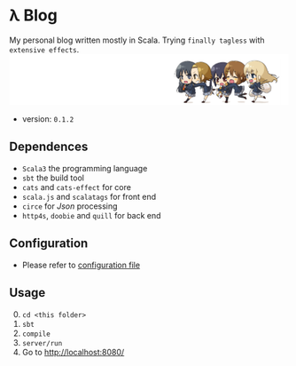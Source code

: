 # λ Blog
My personal blog written mostly in Scala.
Trying `finally tagless` with `extensive effects`.
![k-on!](./img/k-on-q.png)  
- version: `0.1.2`

## Dependences
- `Scala3` the programming language
- `sbt` the build tool
- `cats` and `cats-effect` for core
- `scala.js` and `scalatags` for front end
- `circe` for *Json* processing
- `http4s`, `doobie` and `quill` for back end


## Configuration
- Please refer to [configuration file](./doc/Configuration.md)

## Usage
0. `cd <this folder>`
1. `sbt`
2. `compile`
3. `server/run`
4. Go to [http://localhost:8080/](http://localhost:8080/)